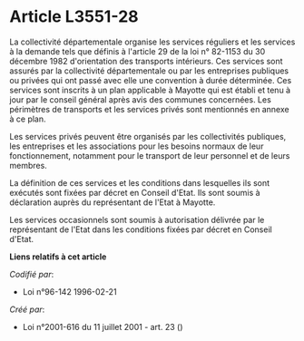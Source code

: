 # Article L3551-28

La collectivité départementale organise les services réguliers et les services à la demande tels que définis à l'article 29
de la loi n° 82-1153 du 30 décembre 1982 d'orientation des transports intérieurs. Ces services sont assurés par la
collectivité départementale ou par les entreprises publiques ou privées qui ont passé avec elle une convention à durée
déterminée. Ces services sont inscrits à un plan applicable à Mayotte qui est établi et tenu à jour par le conseil général
après avis des communes concernées. Les périmètres de transports et les services privés sont mentionnés en annexe à ce plan.

Les services privés peuvent être organisés par les collectivités publiques, les entreprises et les associations pour les
besoins normaux de leur fonctionnement, notamment pour le transport de leur personnel et de leurs membres.

La définition de ces services et les conditions dans lesquelles ils sont exécutés sont fixées par décret en Conseil d'Etat.
Ils sont soumis à déclaration auprès du représentant de l'Etat à Mayotte.

Les services occasionnels sont soumis à autorisation délivrée par le représentant de l'Etat dans les conditions fixées par
décret en Conseil d'Etat.

**Liens relatifs à cet article**

_Codifié par_:

  - Loi n°96-142 1996-02-21

_Créé par_:

  - Loi n°2001-616 du 11 juillet 2001 - art. 23 ()
